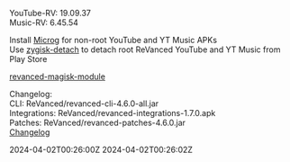 YouTube-RV: 19.09.37  
Music-RV: 6.45.54  

Install [Microg](https://github.com/ReVanced/GmsCore/releases) for non-root YouTube and YT Music APKs  
Use [zygisk-detach](https://github.com/j-hc/zygisk-detach) to detach root ReVanced YouTube and YT Music from Play Store  

[revanced-magisk-module](https://github.com/j-hc/revanced-magisk-module)  

Changelog:  
CLI: ReVanced/revanced-cli-4.6.0-all.jar  
Integrations: ReVanced/revanced-integrations-1.7.0.apk  
Patches: ReVanced/revanced-patches-4.6.0.jar  
[Changelog](https://github.com/ReVanced/revanced-patches/releases/tag/v4.6.0)  

2024-04-02T00:26:00Z
2024-04-02T00:26:02Z
